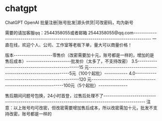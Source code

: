 # chatgpt
ChatGPT OpenAI 批量注册|账号批发|源头供货|可改密码，均为新号

需要的请加客服qq：2544358055或者邮箱 2544358055@qq.com--------------------------------------------------------------------------------------- 一直在线，欢迎个人、公司、工作室等老板下单，量大可以商量价格！

版本--------------------零售价（改密需要加十元，账号都是一样的，增加的是售后成本）-----------------------批发价（太多了，不支持改密） 3.5------------------------------------------------15 元--------------------------------------------------------------------5元（100个起批）------------ 4.0-------------------------------------------------120 元---------------------------------------------------------------100元（5个起批）---------------

售后期间问题号包换，24小时首登，过售后处理不了--------------------------------------------------------------------------------------------------- 注意：以上账号均可改密，但改密需要增加售后成本，所以改密需加十元，批发不支持改密，账号都是一样的
